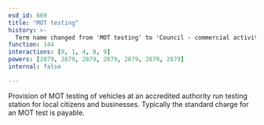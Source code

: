 ```yaml
---
esd_id: 869
title: "MOT testing"
history: >-
  Term name changed from 'MOT testing' to 'Council - commercial activities - MOT testing' in version 3.00. name changed to MOT testing' in version 4.00.
function: 144
interactions: [0, 1, 4, 8, 9]
powers: [2879, 2879, 2879, 2879, 2879, 2879, 2879]
internal: false

---
```


Provision of MOT testing of vehicles at an accredited authority run testing station for local citizens and businesses.  Typically the standard charge for an MOT test is payable.

